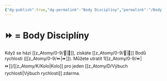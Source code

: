 ```yaml
---
{"dg-publish":true,"dg-permalink":"Body Disciplíny","permalink":"/Body Disciplíny/"}
---
```


# ⏩ = Body Disciplíny
Když se hází [[z_Atomy/0-9/🏁\|🏁]], získáte [[z_Atomy/0-9/🎯\|🎯]] Bodů rychlosti ([[z_Atomy/0-9/⏩\|⏩]]). 
Můžete utratit 1[[z_Atomy/0-9/⏩\|⏩]]/[[z_Atomy/K/Kolo\|Kolo]] pro jeden [[z_Atomy/D/Výbuch rychlosti\|Výbuch rychlosti]] zdarma.